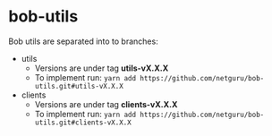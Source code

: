 # bob-utils

Bob utils are separated into to branches:

  * utils
    * Versions are under tag **utils-vX.X.X**
    * To implement run: `yarn add https://github.com/netguru/bob-utils.git#utils-vX.X.X`
  * clients
    * Versions are under tag **clients-vX.X.X**
    * To implement run: `yarn add https://github.com/netguru/bob-utils.git#clients-vX.X.X`
